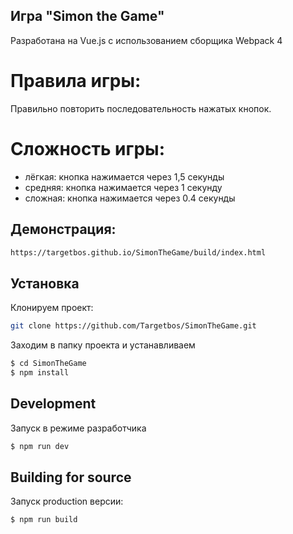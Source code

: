 ## Игра "Simon the Game"

Разработана на Vue.js с использованием сборщика Webpack 4

# Правила игры:
Правильно повторить последовательность нажатых кнопок.

# Сложность игры:
- лёгкая: кнопка нажимается через 1,5 секунды
- средняя: кнопка нажимается через 1 секунду
- сложная: кнопка нажимается через 0.4 секунды

## Демонстрация:

```sh
https://targetbos.github.io/SimonTheGame/build/index.html
```
## Установка

Клонируем проект: 
```sh
git clone https://github.com/Targetbos/SimonTheGame.git
```
Заходим в папку проекта и устанавливаем 
```sh
$ cd SimonTheGame
$ npm install
```
## Development

Запуск в режиме разработчика
```sh
$ npm run dev
```

## Building for source
Запуск production версии:
```sh
$ npm run build
```
